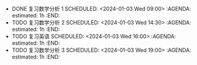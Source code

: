 - DONE 复习数学分析 1
  SCHEDULED: <2024-01-03 Wed 09:00>
  :AGENDA:
  estimated: 1h
  :END:
- TODO 复习数学分析 2
  SCHEDULED: <2024-01-03 Wed 14:30>
  :AGENDA:
  estimated: 1h
  :END:
- TODO 复习英语
  SCHEDULED: <2024-01-03 Wed 16:00>
  :AGENDA:
  estimated: 1h
  :END:
- TODO 复习数学分析 3
  SCHEDULED: <2024-01-03 Wed 19:00>
  :AGENDA:
  estimated: 1h
  :END:
